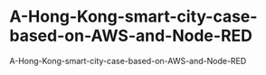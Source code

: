 # A-Hong-Kong-smart-city-case-based-on-AWS-and-Node-RED
A-Hong-Kong-smart-city-case-based-on-AWS-and-Node-RED
